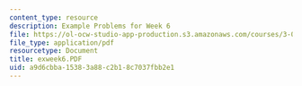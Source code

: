 ```yaml
---
content_type: resource
description: Example Problems for Week 6
file: https://ol-ocw-studio-app-production.s3.amazonaws.com/courses/3-00-thermodynamics-of-materials-fall-2002/a9d6cbba15383a88c2b18c7037fbb2e1_exweek6.PDF
file_type: application/pdf
resourcetype: Document
title: exweek6.PDF
uid: a9d6cbba-1538-3a88-c2b1-8c7037fbb2e1
---
```

